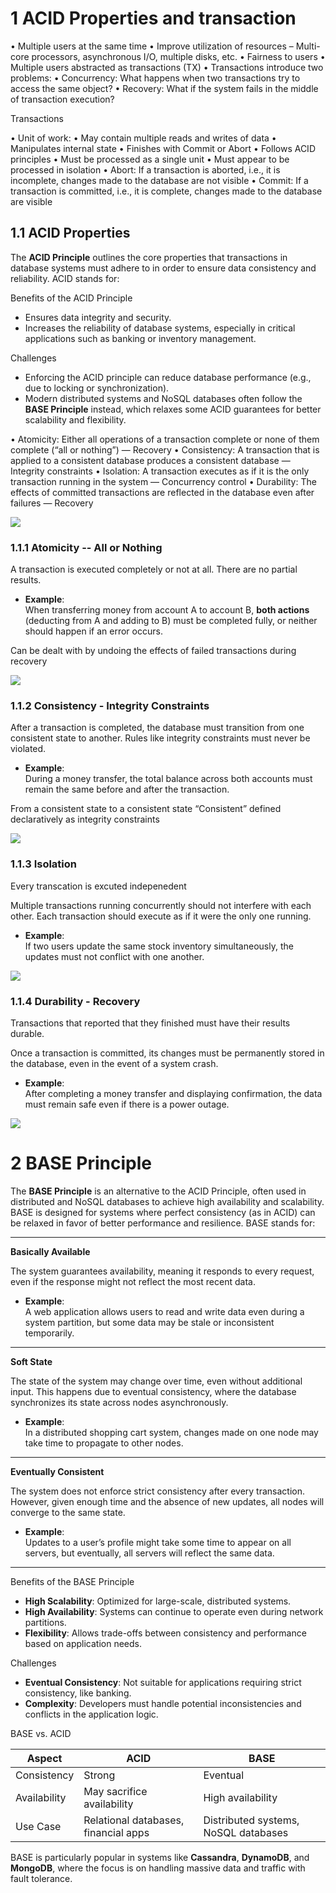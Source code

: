 


# 1 ACID Properties and transaction


• Multiple users at the same time
    • Improve utilization of resources – Multi-core processors, asynchronous I/O, multiple disks, etc.
    • Fairness to users
• Multiple users abstracted as transactions (TX)
• Transactions introduce two problems:
    • Concurrency: What happens when two transactions try to access the same object?
• Recovery: What if the system fails in the middle of transaction execution?

Transactions

• Unit of work:
    • May contain multiple reads and writes of data
    • Manipulates internal state
    • Finishes with Commit or Abort
• Follows ACID principles
    • Must be processed as a single unit
    • Must appear to be processed in isolation
• Abort: If a transaction is aborted, i.e., it is incomplete, changes made to the database are not visible
• Commit: If a transaction is committed, i.e., it is complete, changes made to the database are visible


## 1.1 ACID Properties

The **ACID Principle** outlines the core properties that transactions in database systems must adhere to in order to ensure data consistency and reliability. ACID stands for:

Benefits of the ACID Principle
- Ensures data integrity and security.
- Increases the reliability of database systems, especially in critical applications such as banking or inventory management.

Challenges
- Enforcing the ACID principle can reduce database performance (e.g., due to locking or synchronization).
- Modern distributed systems and NoSQL databases often follow the **BASE Principle** instead, which relaxes some ACID guarantees for better scalability and flexibility.

• Atomicity: Either all operations of a transaction complete or none of them complete (“all or nothing”) — Recovery
• Consistency: A transaction that is applied to a consistent database produces a consistent database — Integrity constraints
• Isolation: A transaction executes as if it is the only transaction running in the system — Concurrency control
• Durability: The effects of committed transactions are reflected in the database even after failures — Recovery



![](image/Pasted%20image%2020250118195252.png)


### 1.1.1 Atomicity -- All or Nothing
A transaction is executed completely or not at all. There are no partial results.
- **Example**:  
    When transferring money from account A to account B, **both actions** (deducting from A and adding to B) must be completed fully, or neither should happen if an error occurs.

Can be dealt with by undoing the effects of failed transactions during recovery

![](image/Pasted%20image%2020250118195544.png)



### 1.1.2 Consistency - Integrity Constraints



After a transaction is completed, the database must transition from one consistent state to another. Rules like integrity constraints must never be violated.
- **Example**:  
    During a money transfer, the total balance across both accounts must remain the same before and after the transaction.

From a consistent state to a consistent state “Consistent” defined declaratively as integrity constraints

![](image/Pasted%20image%2020250118195623.png)



### 1.1.3 **Isolation**

Every transcation is excuted indepenedent 

Multiple transactions running concurrently should not interfere with each other. Each transaction should execute as if it were the only one running.
- **Example**:  
    If two users update the same stock inventory simultaneously, the updates must not conflict with one another.

![](image/Pasted%20image%2020250118195631.png)


### 1.1.4 **Durability** - Recovery



Transactions that reported that they finished must have their results durable.

Once a transaction is committed, its changes must be permanently stored in the database, even in the event of a system crash.
- **Example**:  
    After completing a money transfer and displaying confirmation, the data must remain safe even if there is a power outage.

![](image/Pasted%20image%2020250118195653.png)

# 2 BASE Principle

The **BASE Principle** is an alternative to the ACID Principle, often used in distributed and NoSQL databases to achieve high availability and scalability. BASE is designed for systems where perfect consistency (as in ACID) can be relaxed in favor of better performance and resilience. BASE stands for:

---

 **Basically Available**

The system guarantees availability, meaning it responds to every request, even if the response might not reflect the most recent data.

- **Example**:  
    A web application allows users to read and write data even during a system partition, but some data may be stale or inconsistent temporarily.

---

 **Soft State**

The state of the system may change over time, even without additional input. This happens due to eventual consistency, where the database synchronizes its state across nodes asynchronously.

- **Example**:  
    In a distributed shopping cart system, changes made on one node may take time to propagate to other nodes.

---

 **Eventually Consistent**

The system does not enforce strict consistency after every transaction. However, given enough time and the absence of new updates, all nodes will converge to the same state.

- **Example**:  
    Updates to a user’s profile might take some time to appear on all servers, but eventually, all servers will reflect the same data.

---

Benefits of the BASE Principle
- **High Scalability**: Optimized for large-scale, distributed systems.
- **High Availability**: Systems can continue to operate even during network partitions.
- **Flexibility**: Allows trade-offs between consistency and performance based on application needs.

Challenges
- **Eventual Consistency**: Not suitable for applications requiring strict consistency, like banking.
- **Complexity**: Developers must handle potential inconsistencies and conflicts in the application logic.


BASE vs. ACID

|**Aspect**|**ACID**|**BASE**|
|---|---|---|
|Consistency|Strong|Eventual|
|Availability|May sacrifice availability|High availability|
|Use Case|Relational databases, financial apps|Distributed systems, NoSQL databases|

BASE is particularly popular in systems like **Cassandra**, **DynamoDB**, and **MongoDB**, where the focus is on handling massive data and traffic with fault tolerance.

